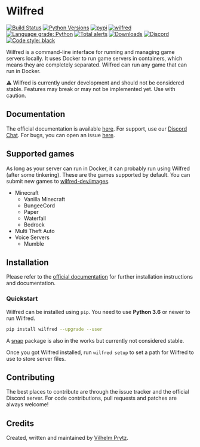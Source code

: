 # Wilfred

[![Build Status](https://travis-ci.com/wilfred-dev/wilfred.svg?branch=master)](https://travis-ci.com/wilfred-dev/wilfred)
[![Python Versions](https://img.shields.io/pypi/pyversions/wilfred)](https://pypi.org/project/wilfred)
[![pypi](https://img.shields.io/pypi/v/wilfred)](https://pypi.org/project/wilfred)
[![wilfred](https://snapcraft.io//wilfred/badge.svg)](https://snapcraft.io/wilfred)
[![Language grade: Python](https://img.shields.io/lgtm/grade/python/g/wilfred-dev/wilfred.svg?logo=lgtm&logoWidth=18)](https://lgtm.com/projects/g/wilfred-dev/wilfred/context:python)
[![Total alerts](https://img.shields.io/lgtm/alerts/g/wilfred-dev/wilfred.svg?logo=lgtm&logoWidth=18)](https://lgtm.com/projects/g/wilfred-dev/wilfred/alerts/)
[![Downloads](https://pepy.tech/badge/wilfred)](https://pepy.tech/project/wilfred)
[![Discord](https://img.shields.io/discord/666366973072113698)](https://discord.gg/Ry7zV8B)
[![Code style: black](https://img.shields.io/badge/code%20style-black-000000.svg)](https://github.com/psf/black)

Wilfred is a command-line interface for running and managing game servers locally. It uses Docker to run game servers in containers, which means they are completely separated. Wilfred can run any game that can run in Docker.

⚠️ Wilfred is currently under development and should not be considered stable. Features may break or may not be implemented yet. Use with caution.

## Documentation

The official documentation is available [here](https://wilfred.readthedocs.io/en/latest/). For support, use our [Discord Chat](https://discord.gg/Ry7zV8B). For bugs, you can open an issue [here](https://github.com/wilfred-dev/wilfred/issues).

## Supported games

As long as your server can run in Docker, it can probably run using Wilfred (after some tinkering). These are the games supported by default. You can submit new games to [wilfred-dev/images](https://github.com/wilfred-dev/images).

- Minecraft
  - Vanilla Minecraft
  - BungeeCord
  - Paper
  - Waterfall
  - Bedrock
- Multi Theft Auto
- Voice Servers
  - Mumble

## Installation

Please refer to the [official documentation](https://wilfred.readthedocs.io/en/latest/installation/) for further installation instructions and documentation.

### Quickstart

Wilfred can be installed using `pip`. You need to use **Python 3.6** or newer to run Wilfred.

```bash
pip install wilfred --upgrade --user
```

A [snap](https://snapcraft.io/wilfred) package is also in the works but currently not considered stable.

Once you got Wilfred installed, run `wilfred setup` to set a path for Wilfred to use to store server files.

## Contributing

The best places to contribute are through the issue tracker and the official Discord server. For code contributions, pull requests and patches are always welcome!

## Credits

Created, written and maintained by [Vilhelm Prytz](https://github.com/VilhelmPrytz).
